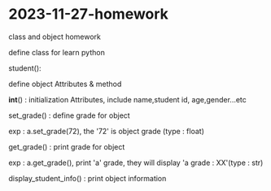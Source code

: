 # 2023-11-27-homework
class and object homework

define class for learn python

student():

define object Attributes & method

__int__() : initialization Attributes, include name,student id, age,gender...etc

set_grade() : define grade for object

exp : a.set_grade(72), the '72' is object grade (type : float) 

get_grade() : print grade for object

exp : a.get_grade(), print 'a' grade, they will display 'a grade : XX'(type : str)

display_student_info() : print object information

